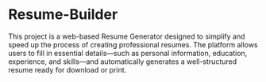 # Resume-Builder
This project is a web-based Resume Generator designed to simplify and speed up the process of creating professional resumes. The platform allows users to fill in essential details—such as personal information, education, experience, and skills—and automatically generates a well-structured resume ready for download or print.
